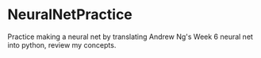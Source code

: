 # NeuralNetPractice
Practice making a neural net by translating Andrew Ng's Week 6 neural net into python, review my concepts.
